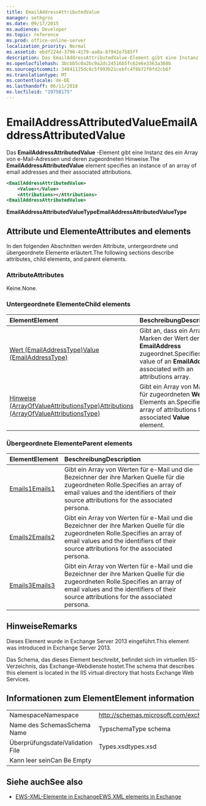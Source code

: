 ```yaml
---
title: EmailAddressAttributedValue
manager: sethgros
ms.date: 09/17/2015
ms.audience: Developer
ms.topic: reference
ms.prod: office-online-server
localization_priority: Normal
ms.assetid: ebdf224d-3796-4179-aa0a-87942e7585ff
description: Das EmailAddressAttributedValue-Element gibt eine Instanz des ein Array von e-Mail-Adressen und deren zugeordneten Hinweise.
ms.openlocfilehash: 3bcbb5c0a2bc9a2dc24516b5fc62e6e3363a360b
ms.sourcegitcommit: 34041125dc8c5f993b21cebfc4f8b72f0fd2cb6f
ms.translationtype: MT
ms.contentlocale: de-DE
ms.lasthandoff: 06/11/2018
ms.locfileid: "19758175"
---
```

# <a name="emailaddressattributedvalue"></a><span data-ttu-id="f2ab8-103">EmailAddressAttributedValue</span><span class="sxs-lookup"><span data-stu-id="f2ab8-103">EmailAddressAttributedValue</span></span>

<span data-ttu-id="f2ab8-104">Das **EmailAddressAttributedValue** -Element gibt eine Instanz des ein Array von e-Mail-Adressen und deren zugeordneten Hinweise.</span><span class="sxs-lookup"><span data-stu-id="f2ab8-104">The **EmailAddressAttributedValue** element specifies an instance of an array of email addresses and their associated attributions.</span></span> 
  
```XML
<EmailAddressAttributedValue>
    <Value></Value>
    <Attributions></Attributions>
<EmailAddressAttributedValue>
```

 <span data-ttu-id="f2ab8-105">**EmailAddressAttributedValueType**</span><span class="sxs-lookup"><span data-stu-id="f2ab8-105">**EmailAddressAttributedValueType**</span></span>
## <a name="attributes-and-elements"></a><span data-ttu-id="f2ab8-106">Attribute und Elemente</span><span class="sxs-lookup"><span data-stu-id="f2ab8-106">Attributes and elements</span></span>

<span data-ttu-id="f2ab8-107">In den folgenden Abschnitten werden Attribute, untergeordnete und übergeordnete Elemente erläutert.</span><span class="sxs-lookup"><span data-stu-id="f2ab8-107">The following sections describe attributes, child elements, and parent elements.</span></span>
  
### <a name="attributes"></a><span data-ttu-id="f2ab8-108">Attribute</span><span class="sxs-lookup"><span data-stu-id="f2ab8-108">Attributes</span></span>

<span data-ttu-id="f2ab8-109">Keine.</span><span class="sxs-lookup"><span data-stu-id="f2ab8-109">None.</span></span>
  
### <a name="child-elements"></a><span data-ttu-id="f2ab8-110">Untergeordnete Elemente</span><span class="sxs-lookup"><span data-stu-id="f2ab8-110">Child elements</span></span>

|<span data-ttu-id="f2ab8-111">**Element**</span><span class="sxs-lookup"><span data-stu-id="f2ab8-111">**Element**</span></span>|<span data-ttu-id="f2ab8-112">**Beschreibung**</span><span class="sxs-lookup"><span data-stu-id="f2ab8-112">**Description**</span></span>|
|:-----|:-----|
|[<span data-ttu-id="f2ab8-113">Wert (EmailAddressType)</span><span class="sxs-lookup"><span data-stu-id="f2ab8-113">Value (EmailAddressType)</span></span>](value-emailaddresstype.md) <br/> |<span data-ttu-id="f2ab8-114">Gibt an, dass ein Array Marken der Wert der ein **EmailAddress** zugeordnet.</span><span class="sxs-lookup"><span data-stu-id="f2ab8-114">Specifies the value of an **EmailAddress** associated with an attributions array.</span></span>  <br/> |
|[<span data-ttu-id="f2ab8-115">Hinweise (ArrayOfValueAttributionsType)</span><span class="sxs-lookup"><span data-stu-id="f2ab8-115">Attributions (ArrayOfValueAttributionsType)</span></span>](attributions-arrayofvalueattributionstype.md) <br/> |<span data-ttu-id="f2ab8-116">Gibt ein Array von Marken für zugeordneten **Wert** Elements an.</span><span class="sxs-lookup"><span data-stu-id="f2ab8-116">Specifies an array of attributions for its associated **Value** element.</span></span>  <br/> |
   
### <a name="parent-elements"></a><span data-ttu-id="f2ab8-117">Übergeordnete Elemente</span><span class="sxs-lookup"><span data-stu-id="f2ab8-117">Parent elements</span></span>

|<span data-ttu-id="f2ab8-118">**Element**</span><span class="sxs-lookup"><span data-stu-id="f2ab8-118">**Element**</span></span>|<span data-ttu-id="f2ab8-119">**Beschreibung**</span><span class="sxs-lookup"><span data-stu-id="f2ab8-119">**Description**</span></span>|
|:-----|:-----|
|[<span data-ttu-id="f2ab8-120">Emails1</span><span class="sxs-lookup"><span data-stu-id="f2ab8-120">Emails1</span></span>](emails1.md) <br/> |<span data-ttu-id="f2ab8-121">Gibt ein Array von Werten für e-Mail und die Bezeichner der ihre Marken Quelle für die zugeordneten Rolle.</span><span class="sxs-lookup"><span data-stu-id="f2ab8-121">Specifies an array of email values and the identifiers of their source attributions for the associated persona.</span></span>  <br/> |
|[<span data-ttu-id="f2ab8-122">Emails2</span><span class="sxs-lookup"><span data-stu-id="f2ab8-122">Emails2</span></span>](emails2.md) <br/> |<span data-ttu-id="f2ab8-123">Gibt ein Array von Werten für e-Mail und die Bezeichner der ihre Marken Quelle für die zugeordneten Rolle.</span><span class="sxs-lookup"><span data-stu-id="f2ab8-123">Specifies an array of email values and the identifiers of their source attributions for the associated persona.</span></span>  <br/> |
|[<span data-ttu-id="f2ab8-124">Emails3</span><span class="sxs-lookup"><span data-stu-id="f2ab8-124">Emails3</span></span>](emails3.md) <br/> |<span data-ttu-id="f2ab8-125">Gibt ein Array von Werten für e-Mail und die Bezeichner der ihre Marken Quelle für die zugeordneten Rolle.</span><span class="sxs-lookup"><span data-stu-id="f2ab8-125">Specifies an array of email values and the identifiers of their source attributions for the associated persona.</span></span>  <br/> |
   
## <a name="remarks"></a><span data-ttu-id="f2ab8-126">Hinweise</span><span class="sxs-lookup"><span data-stu-id="f2ab8-126">Remarks</span></span>

<span data-ttu-id="f2ab8-127">Dieses Element wurde in Exchange Server 2013 eingeführt.</span><span class="sxs-lookup"><span data-stu-id="f2ab8-127">This element was introduced in Exchange Server 2013.</span></span>
  
<span data-ttu-id="f2ab8-128">Das Schema, das dieses Element beschreibt, befindet sich im virtuellen IIS-Verzeichnis, das Exchange-Webdienste hostet.</span><span class="sxs-lookup"><span data-stu-id="f2ab8-128">The schema that describes this element is located in the IIS virtual directory that hosts Exchange Web Services.</span></span>
  
## <a name="element-information"></a><span data-ttu-id="f2ab8-129">Informationen zum Element</span><span class="sxs-lookup"><span data-stu-id="f2ab8-129">Element information</span></span>

|||
|:-----|:-----|
|<span data-ttu-id="f2ab8-130">Namespace</span><span class="sxs-lookup"><span data-stu-id="f2ab8-130">Namespace</span></span>  <br/> |http://schemas.microsoft.com/exchange/services/2006/types  <br/> |
|<span data-ttu-id="f2ab8-131">Name des Schemas</span><span class="sxs-lookup"><span data-stu-id="f2ab8-131">Schema Name</span></span>  <br/> |<span data-ttu-id="f2ab8-132">Typschema</span><span class="sxs-lookup"><span data-stu-id="f2ab8-132">Type schema</span></span>  <br/> |
|<span data-ttu-id="f2ab8-133">Überprüfungsdatei</span><span class="sxs-lookup"><span data-stu-id="f2ab8-133">Validation File</span></span>  <br/> |<span data-ttu-id="f2ab8-134">Types.xsd</span><span class="sxs-lookup"><span data-stu-id="f2ab8-134">types.xsd</span></span>  <br/> |
|<span data-ttu-id="f2ab8-135">Kann leer sein</span><span class="sxs-lookup"><span data-stu-id="f2ab8-135">Can Be Empty</span></span>  <br/> ||
   
## <a name="see-also"></a><span data-ttu-id="f2ab8-136">Siehe auch</span><span class="sxs-lookup"><span data-stu-id="f2ab8-136">See also</span></span>



- [<span data-ttu-id="f2ab8-137">EWS-XML-Elemente in Exchange</span><span class="sxs-lookup"><span data-stu-id="f2ab8-137">EWS XML elements in Exchange</span></span>](ews-xml-elements-in-exchange.md)

